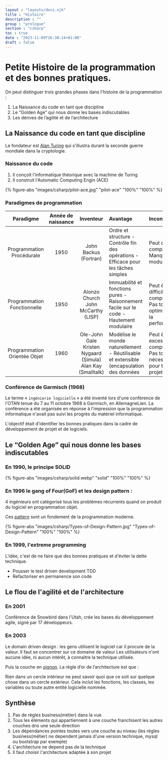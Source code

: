 ```yaml
---
layout : "layouts/docs.njk"
title : "Histoire"
description : ""
group : "prologue"
section : "csharp"
toc : true
date : "2023-11-09T16:30:14+01:00"
draft : false
---
```


# Petite Histoire de la programmation et des bonnes pratiques.

On peut distinguer trois grandes phases dans l'histoire de la programmation :
1. La Naissance du code en tant que discipline
2. Le “Golden Age” qui nous donne les bases indiscutables
3. Les dérives de l’agilité et de l’architecture

## La Naissance du code en tant que discipline

Le fondateur est [Alan Turing](https://fr.wikipedia.org/wiki/Alan_Turing) qui s'illustra durant la seconde guerre mondiale
dans la cryptologie.
### Naissance du code
1. Il conçoit l'informatique théorique avec la machine de Turing
2. Il construit l'Automatic Computing Engin (ACE)

{% figure-abs "images/csharp/pilot-ace.jpg" "pilot-ace" "100%" "100%" %}

### Paradigmes de programmation

|          Paradigme           | Année de naissance |                            Inventeur                            | Avantage                                                                                | Inconvenient                                                                     |
|:----------------------------:|:------------------:|:---------------------------------------------------------------:|:----------------------------------------------------------------------------------------|:---------------------------------------------------------------------------------|
|  Programmation Procédurale   |        1950        |                      John Backus (Fortran)                      | Ordre et structure - Contrôle fin des opérations - Efficace pour les tâches simples     | Peut devenir complexe - Manque de modularité                                     |
| Programmation Fonctionnelle  |        1950        |               Alonzo Church John McCarthy (LISP)                | Immuabilité et fonctions pures - Raisonnement facile sur le code - Hautement modulaire  | Peut être difficile à comprendre - Pas toujours optimise pour la performance     |
| Programmation Orientée Objet |        1960        | Ole-John Gale   Kristen Nygaard   (Simula) Alan Kay (Smalltalk) | Modélise le monde naturellement - Réutilisable et extensible (encapsulation des données | Peut être excessivement complexe - Pas toujours nécessaire pour tous les projets |

### Conférence de Garmisch (1968)
Le terme « `ingénierie logicielle` » a été inventé lors d'une conférence de l'OTAN  tenue du 7 au 11 octobre 1968
à Garmisch, en AllemagneLien. La conférence a été organisée en réponse à l'impression que la programmation 
informatique n'avait pas suivi les progrès du matériel informatique.

L'objectif était d'identifier les bonnes pratiques dans la cadre de développement de projet et de logiciels.
## Le “Golden Age” qui nous donne les bases indiscutables
### En 1990, le principe SOLID 

{% figure-abs "images/csharp/solid.webp" "solid" "100%" "100%" %}

### En 1996 le gang of Four(GoF) et les design pattern :
4 ingénieurs ont catégorisé tous les problèmes récurrents quand on produit du logiciel en programmation objet.

Ces [pattern](https://www.youtube.com/@ChristopherOkhravi/featured) sont un fondement de la programmation moderne.



{% figure-abs "images/csharp/Types-of-Design-Pattern.jpg" "Types-of-Design-Pattern" "100%" "100%" %}

### En 1999, l'extreme programming
L'idée, c'est de ne faire que des bonnes pratiques et d'éviter la dette technique.
- Pousser le test driven development TDD
- Refactoriser en permanence son code

## Le flou de l'agilité et de l'architecture

### En 2001
Conférence de Snowbird dans l'Utah, crée les bases du développement agile, signé par 17 développeurs.

### En 2003
Le domain driven design : les gens utilisent le logiciel car il procure de la valeur.
Il faut se concentrer sur ce domaine de valeur Les utilisateurs n'ont aucune idée, ni aucun intérêt, à connaitre la technique utilisée.

Puis la couche en [oignon](https://lixtec.fr/architecture-oignon-onion-architecture/). La règle d’or de l’architecture est que :

Rien dans un cercle intérieur ne peut savoir quoi que ce soit sur quelque chose dans un cercle extérieur. 
Cela inclut les fonctions, les classes, les variables ou toute autre entité logicielle nommée.


## Synthèse

1. Pas de règles business(métier) dans la vue
2. Tous les éléments qui appartiennent à une couche franchisent les autres couches dns une seule direction
3. Les dépendances pointes toutes vers une couche au niveau (les règles business(métier) ne dependent jamais d'une version technique, mysql ou bootstrap par exemple)
4. L'architecture ne depend pas de la technique
5. Il faut choisir l'architecture adaptée à son projet
